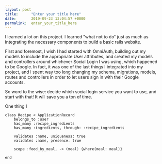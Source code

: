 ```yaml
---
layout: post
title:      "Enter your title here"
date:       2019-09-23 13:04:57 +0000
permalink:  enter_your_title_here
---
```



I learned a lot on this project. I learned "what not to do" just as much as integrating the necessary components to build a basic rails website. 

First and foremost, I wish I had started with OmniAuth, building out my models to include the appropriate User attributes, and created my models and controllers around whichever Social Login I was using, which happened to be Google. In fact, it was one of the last things I integrated into my project, and I spent way too long changing my schema, migrations, models, routes and controllers in order to let users sign in with their Google accounts. 

So word to the wise: decide which social login service you want to use, and start with that! It will save you a ton of time. 

One thing I 

```
class Recipe < ApplicationRecord
    belongs_to :user
    has_many :recipe_ingredients
    has_many :ingredients, through: :recipe_ingredients

    validates :name, uniqueness: true
    validates :name, presence: true

    scope :food_by_meal, -> (meal) {where(meal: meal)}

end

```
